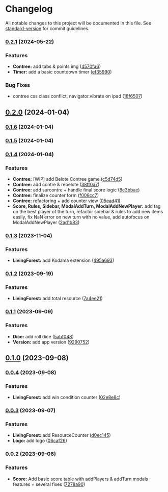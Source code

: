 # Changelog

All notable changes to this project will be documented in this file. See [standard-version](https://github.com/conventional-changelog/standard-version) for commit guidelines.

### [0.2.1](https://github.com/Zararthustra/scorebud/compare/v0.2.0...v0.2.1) (2024-05-22)


### Features

* **Contree:** add tabs & points img ([4570fa6](https://github.com/Zararthustra/scorebud/commit/4570fa60db8c4063ae0243127b6bb8233af983ed))
* **Timer:** add a basic countdown timer ([ef35990](https://github.com/Zararthustra/scorebud/commit/ef359907e240993db4201108bb3bccea9b0cc1d5))


### Bug Fixes

* contree css class conflict, navigator.vibrate on ipad ([18f6507](https://github.com/Zararthustra/scorebud/commit/18f6507d8dbdfc58eeb3152e14b135c898e1444e))

## [0.2.0](https://github.com/Zararthustra/scorebud/compare/v0.1.4...v0.2.0) (2024-01-04)

### [0.1.6](https://github.com/Zararthustra/scorebud/compare/v0.1.4...v0.1.6) (2024-01-04)

### [0.1.5](https://github.com/Zararthustra/scorebud/compare/v0.1.4...v0.1.5) (2024-01-04)

### [0.1.4](https://github.com/Zararthustra/scorebud/compare/v0.1.3...v0.1.4) (2024-01-04)


### Features

* **Contree:** [WIP] add Belote Contree game ([c5d74d5](https://github.com/Zararthustra/scorebud/commit/c5d74d5e270a41e6837478208ba567831d6bece3))
* **Contree:** add contre & rebelote ([38ff0a7](https://github.com/Zararthustra/scorebud/commit/38ff0a778a2d85318a40e0763bd6e21ca196170c))
* **Contree:** add surcontre + handle final score logic ([8e3bbae](https://github.com/Zararthustra/scorebud/commit/8e3bbae3c8d37dd5c172aefdde5a43d130a74f51))
* **Contree:** finalize counter form ([f008cc7](https://github.com/Zararthustra/scorebud/commit/f008cc79eeb9ce9c16bb13b9922ea9dcfb6ebfc8))
* **Contree:** refactoring + add counter view ([05ead41](https://github.com/Zararthustra/scorebud/commit/05ead41f499d5aad48233b2ac3bd5d2dec9682f5))
* **Score, Rules, Sidebar, ModalAddTurn, ModalAddNewPlayer:** add tag on the best player of the turn, refactor sidebar & rules to add new items easily, fix NaN error on new turn with no value, add autofocus on ModalAddNewPlayer ([2ad1b83](https://github.com/Zararthustra/scorebud/commit/2ad1b83b57684fb1814e7714cc8449c5cc10f7ff))

### [0.1.3](https://github.com/Zararthustra/scorebud/compare/v0.1.2...v0.1.3) (2023-11-04)


### Features

* **LivingForest:** add Kodama extension ([495a693](https://github.com/Zararthustra/scorebud/commit/495a69300f4c926a4bffbabda8bae1559fed4155))

### [0.1.2](https://github.com/Zararthustra/scorebud/compare/v0.1.1...v0.1.2) (2023-09-19)


### Features

* **LivingForest:** add total resource ([7a4ee21](https://github.com/Zararthustra/scorebud/commit/7a4ee21c8cabb3bf1f02b94c3de7c2bee4172dbd))

### [0.1.1](https://github.com/Zararthustra/scorebud/compare/v0.1.0...v0.1.1) (2023-09-09)


### Features

* **Dice:** add roll dice ([5abf048](https://github.com/Zararthustra/scorebud/commit/5abf0488cb9cfaa9115d6e6e4720cfa67bd8cf29))
* **Version:** add app version ([9290752](https://github.com/Zararthustra/scorebud/commit/92907523c6902275cfd2cd378343cea3eb6e7dd2))

## [0.1.0](https://github.com/Zararthustra/scorebud/compare/v0.0.4...v0.1.0) (2023-09-08)

### [0.0.4](https://github.com/Zararthustra/scorebud/compare/v0.0.3...v0.0.4) (2023-09-08)


### Features

* **LivingForest:** add win condition counter ([02e8e8c](https://github.com/Zararthustra/scorebud/commit/02e8e8c243e0f8e302d326beb38b5d86ffe3e04d))

### [0.0.3](https://github.com/Zararthustra/scorebud/compare/v0.0.2...v0.0.3) (2023-09-07)


### Features

* **LivingForest:** add ResourceCounter ([d0ec145](https://github.com/Zararthustra/scorebud/commit/d0ec145af7193560d0c86d7b118ad8cb4f33e9a8))
* **Logo:** add logo ([06caf26](https://github.com/Zararthustra/scorebud/commit/06caf267c4b7cbbf6e201b34f2d9d6db73cc5c0a))

### 0.0.2 (2023-09-06)


### Features

* **Score:** Add basic score table with addPlayers & addTurn modals features + several fixes ([7278a90](https://github.com/Zararthustra/scorebud/commit/7278a906e2d07e37f357011ddf0a7f2dd795d00e))
